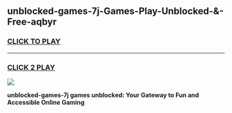 
## unblocked-games-7j-Games-Play-Unblocked-&-Free-aqbyr
<h3>
<a href="https://premium76.site?title=unblocked-games-7j&ref=24A">CLICK TO PLAY</a></h3>
<hr>

<h3>
<a href="https://premium76.site?title=unblocked-games-7j&ref=24A">CLICK 2 PLAY</a>
  
</h3>

<a href="https://premium76.site?title=unblocked-games-7j&ref=24A"><img src="https://clearcache.store/games.png"></a>


**unblocked-games-7j games unblocked: Your Gateway to Fun and Accessible Online Gaming**
